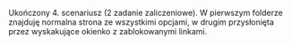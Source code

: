 Ukończony 4. scenariusz (2 zadanie zaliczeniowe). W pierwszym folderze  znajduję normalna strona ze wszystkimi opcjami, w drugim przysłonięta przez wyskakujące okienko z zablokowanymi linkami.
